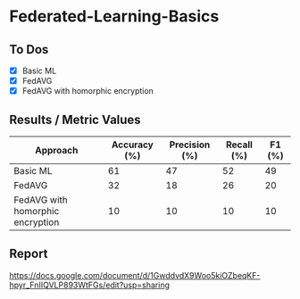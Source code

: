 # Federated-Learning-Basics
## To Dos
- [x] Basic ML
- [x] FedAVG
- [x] FedAVG with homorphic encryption

## Results / Metric Values
| Approach | Accuracy (%) | Precision (%) | Recall (%) | F1 (%) |
| --- | --- | --- | --- | --- |
| Basic ML | 61 | 47 | 52 | 49 |
| FedAVG | 32 | 18 | 26 | 20 |
| FedAVG with homorphic encryption | 10 | 10 | 10 | 10 |

## Report
https://docs.google.com/document/d/1GwddvdX9Woo5kiOZbeqKF-hpyr_FnIIQVLP893WtFGs/edit?usp=sharing
